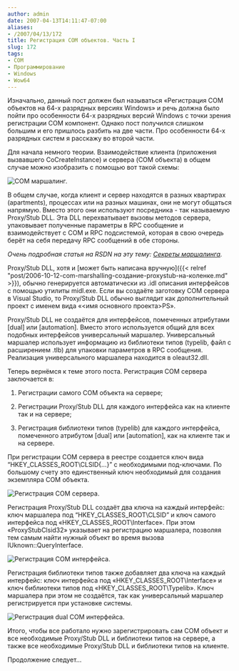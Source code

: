 ```yaml
---
author: admin
date: 2007-04-13T14:11:47-07:00
aliases:
- /2007/04/13/172
title: Регистрация COM объектов. Часть I
slug: 172
tags:
- COM
- Программирование
- Windows
- Wow64
---
```


Изначально, данный пост должен был называться «Регистрация COM объектов на 64-х разрядных версиях Windows» и речь должна было пойти про особенности 64-х разрядных версий Windows с точки зрения регистрации COM компонент. Однако пост получился слишком большим и его пришлось разбить на две части. Про особенности 64-х разрядных систем я расскажу во второй части.

Для начала немного теории. Взаимодействие клиента (приложения вызвавшего CoCreateInstance) и сервера (COM объекта) в общем случае можно изобразить с помощью вот такой схемы:

![COM маршалинг.](/2007/04/com_marshalling.png)

<!--more-->В общем случае, когда клиент и сервер находятся в разных квартирах (apartments), процессах или на разных машинах, они не могут общаться напрямую. Вместо этого они используют посредника - так называемую Proxy/Stub DLL. Эта DLL перехватывает вызовы методов сервера, упаковывает полученные параметры в RPC сообщение и взаимодействует с COM и RPC подсистемой, которая в свою очередь берёт на себя передачу RPC сообщений в обе стороны.

_Очень подробная статья на RSDN на эту тему: [Секреты маршалинга](http://www.rsdn.ru/article/com/marsh.xml)._

Proxy/Stub DLL, хотя и [может быть написана вручную]({{< relref "post/2006-10-12-com-marshalling-создание-proxystub-на-коленке.md" >}}), обычно генерируется автоматически из .idl описания интерфейсов с помощью утилиты midl.exe. Если вы создаёте заготовку COM сервера в Visual Studio, то Proxy/Stub DLL обычно выглядит как дополнительный проект с именем вида «<имя основного проекта>PS».

Proxy/Stub DLL не создаётся для интерфейсов, помеченных атрибутами [dual] или [automation]. Вместо этого используется общий для всех подобных интерфейсов универсальный маршалер. Универсальный маршалер использует информацию из библиотеки типов (typelib, файл с расширением .tlb) для упаковки параметров в RPC сообщения. Реализация универсального маршалера находится в oleaut32.dll.

Теперь вернёмся к теме этого поста. Регистрация COM сервера заключается в:

  1. Регистрации самого COM объекта на сервере;

  2. Регистрации Proxy/Stub DLL для каждого интерфейса как на клиенте так и на сервере;

  3. Регистрация библиотеки типов (typelib) для каждого интерфейса, помеченного атрибутом [dual] или [automation], как на клиенте так и на сервере.

При регистрации COM сервера в реестре создается ключ вида “HKEY_CLASSES_ROOT\CLSID\{…}” с необходимыми под-ключами. По большому счету это единственный ключ необходимый для создания экземпляра COM объекта.

![Регистрация COM сервера.](/2007/04/com_marshalling_clsid.png)

Регистрация Proxy/Stub DLL создаёт два ключа на каждый интерфейс: ключ маршалера под “HKEY_CLASSES_ROOT\CLSID” и ключ самого интерфейса под «HKEY_CLASSES_ROOT\Interface». При этом «ProxyStubClsid32»  указывает на регистрацию маршалера, позволяя тем самым найти нужный объект во время вызова IUknown::QueryInterface.

![Регистрация COM интерфейса.](/2007/04/com_marshalling_interface.png)

Регистрация библиотеки типов также добавляет два ключа на каждый интерфейс: ключ интерфейса под «HKEY_CLASSES_ROOT\Interface» и ключ библиотеки типов под «HKEY_CLASSES_ROOT\Typelib». Ключ маршалера при этом не создаётся, так как универсальный маршалер регистрируется при установке системы.

![Регистрация dual COM интерфейса.](/2007/04/com_marshalling_typelib.png)

Итого, чтобы все работало нужно зарегистрировать сам COM объект и все необходимые Proxy/Stub DLL и библиотеки типов на сервере, а также все необходимые Proxy/Stub DLL и библиотеки типов на клиенте.

Продолжение следует...
